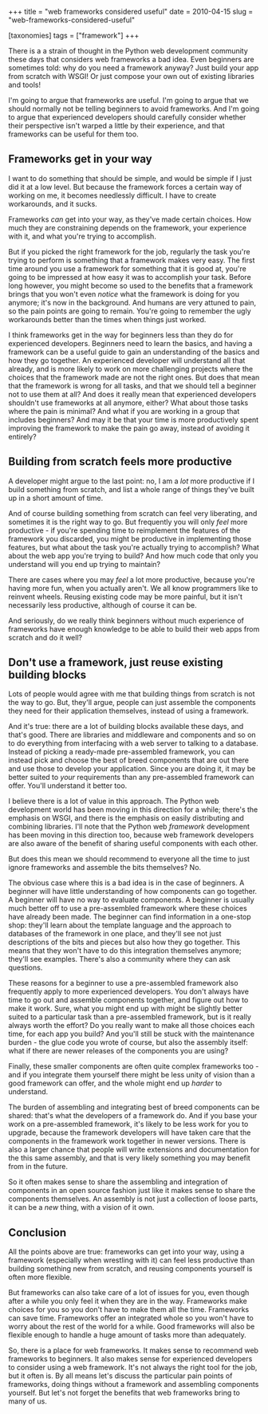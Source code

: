 +++
title = "web frameworks considered useful"
date = 2010-04-15
slug = "web-frameworks-considered-useful"

[taxonomies]
tags = ["framework"]
+++

There is a a strain of thought in the Python web development community
these days that considers web frameworks a bad idea. Even beginners are
sometimes told: why do you need a framework anyway? Just build your app
from scratch with WSGI! Or just compose your own out of existing
libraries and tools!

I'm going to argue that frameworks are useful. I'm going to argue that
we should normally not be telling beginners to avoid frameworks. And I'm
going to argue that experienced developers should carefully consider
whether their perspective isn't warped a little by their experience, and
that frameworks can be useful for them too.

## Frameworks get in your way

I want to do something that should be simple, and would be simple if I
just did it at a low level. But because the framework forces a certain
way of working on me, it becomes needlessly difficult. I have to create
workarounds, and it sucks.

Frameworks _can_ get into your way, as they've made certain choices. How
much they are constraining depends on the framework, your experience
with it, and what you're trying to accomplish.

But if you picked the right framework for the job, regularly the task
you're trying to perform is something that a framework makes very easy.
The first time around you use a framework for something that it is good
at, you're going to be impressed at how easy it was to accomplish your
task. Before long however, you might become so used to the benefits that
a framework brings that you won't even _notice_ what the framework is
doing for you anymore; it's now in the background. And humans are very
attuned to pain, so the pain points are going to remain. You're going to
remember the ugly workarounds better than the times when things just
worked.

I think frameworks get in the way for beginners less than they do for
experienced developers. Beginners need to learn the basics, and having a
framework can be a useful guide to gain an understanding of the basics
and how they go together. An experienced developer will understand all
that already, and is more likely to work on more challenging projects
where the choices that the framework made are not the right ones. But
does that mean that the framework is wrong for all tasks, and that we
should tell a beginner not to use them at all? And does it really mean
that experienced developers shouldn't use frameworks at all anymore,
either? What about those tasks where the pain is minimal? And what if
you are working in a group that includes beginners? And may it be that
your time is more productively spent improving the framework to make the
pain go away, instead of avoiding it entirely?

## Building from scratch feels more productive

A developer might argue to the last point: no, I am a _lot_ more
productive if I build something from scratch, and list a whole range of
things they've built up in a short amount of time.

And of course building something from scratch can feel very liberating,
and sometimes it is the right way to go. But frequently you will only
_feel_ more productive - if you're spending time to reimplement the
features of the framework you discarded, you might be productive in
implementing those features, but what about the task you're actually
trying to accomplish? What about the web app you're trying to build? And
how much code that only you understand will you end up trying to
maintain?

There are cases where you may _feel_ a lot more productive, because
you're having more fun, when you actually aren't. We all know
programmers like to reinvent wheels. Reusing existing code may be more
painful, but it isn't necessarily less productive, although of course it
can be.

And seriously, do we really think beginners without much experience of
frameworks have enough knowledge to be able to build their web apps from
scratch and do it well?

## Don't use a framework, just reuse existing building blocks

Lots of people would agree with me that building things from scratch is
not the way to go. But, they'll argue, people can just assemble the
components they need for their application themselves, instead of using
a framework.

And it's true: there are a lot of building blocks available these days,
and that's good. There are libraries and middleware and components and
so on to do everything from interfacing with a web server to talking to
a database. Instead of picking a ready-made pre-assembled framework, you
can instead pick and choose the best of breed components that are out
there and use those to develop your application. Since you are doing it,
it may be better suited to _your_ requirements than any pre-assembled
framework can offer. You'll understand it better too.

I believe there is a lot of value in this approach. The Python web
development world has been moving in this direction for a while; there's
the emphasis on WSGI, and there is the emphasis on easily distributing
and combining libraries. I'll note that the Python web _framework_
development has been moving in this direction too, because web framework
developers are also aware of the benefit of sharing useful components
with each other.

But does this mean we should recommend to everyone all the time to just
ignore frameworks and assemble the bits themselves? No.

The obvious case where this is a bad idea is in the case of beginners. A
beginner will have little understanding of how components can go
together. A beginner will have no way to evaluate components. A beginner
is usually much better off to use a pre-assembled framework where these
choices have already been made. The beginner can find information in a
one-stop shop: they'll learn about the template language and the
approach to databases of the framework in one place, and they'll see not
just descriptions of the bits and pieces but also how they go together.
This means that they won't have to do this integration themselves
anymore; they'll see examples. There's also a community where they can
ask questions.

These reasons for a beginner to use a pre-assembled framework also
frequently apply to more experienced developers. You don't always have
time to go out and assemble components together, and figure out how to
make it work. Sure, what you might end up with might be slightly better
suited to a particular task than a pre-assembled framework, but is it
really always worth the effort? Do you really want to make all those
choices each time, for each app you build? And you'll still be stuck
with the maintenance burden - the glue code you wrote of course, but
also the assembly itself: what if there are newer releases of the
components you are using?

Finally, these smaller components are often quite complex frameworks
too - and if you integrate them yourself there might be less unity of
vision than a good framework can offer, and the whole might end up
_harder_ to understand.

The burden of assembling and integrating best of breed components can be
shared: that's what the developers of a framework do. And if you base
your work on a pre-assembled framework, it's likely to be less work for
you to upgrade, because the framework developers will have taken care
that the components in the framework work together in newer versions.
There is also a larger chance that people will write extensions and
documentation for the this same assembly, and that is very likely
something you may benefit from in the future.

So it often makes sense to share the assembling and integration of
components in an open source fashion just like it makes sense to share
the components themselves. An assembly is not just a collection of loose
parts, it can be a _new_ thing, with a vision of it own.

## Conclusion

All the points above are true: frameworks can get into your way, using a
framework (especially when wrestling with it) can feel less productive
than building something new from scratch, and reusing components
yourself is often more flexible.

But frameworks can also take care of a lot of issues for you, even
though after a while you only feel it when they are in the way.
Frameworks make choices for you so you don't have to make them all the
time. Frameworks can save time. Frameworks offer an integrated whole so
you won't have to worry about the rest of the world for a while. Good
frameworks will also be flexible enough to handle a huge amount of tasks
more than adequately.

So, there is a place for web frameworks. It makes sense to recommend web
frameworks to beginners. It also makes sense for experienced developers
to consider using a web framework. It's not always the right tool for
the job, but it often is. By all means let's discuss the particular pain
points of frameworks, doing things without a framework and assembling
components yourself. But let's not forget the benefits that web
frameworks bring to many of us.
